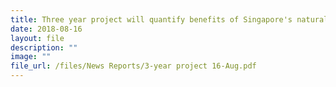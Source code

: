 ```yaml
---
title: Three year project will quantify benefits of Singapore's natural environment
date: 2018-08-16
layout: file
description: ""
image: ""
file_url: /files/News Reports/3-year project 16-Aug.pdf
---
```


